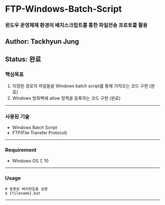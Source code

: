 # FTP-Windows-Batch-Script
### 윈도우 운영체제 환경의 배치스크립트를 통한 파일전송 프로토콜 활용

## Author: Tackhyun Jung

## Status: 완료

### 핵심목표
1) 지정된 경로의 파일들을 Windows batch script를 통해 가쟈오는 코드 구현 (완료)
2) Windows 방화벽에 allow 정책을 등록하는 코드 구현 (완료)

---

### 사용된 기술
* Windows Batch Script
* FTP(File Transfer Protocol)

---

### Requirement
* Windows OS 7, 10

---

### Usage

```
# 동봉된 배치파일을 실행
$ {filename}.bat
```

---
